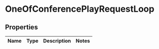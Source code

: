 # OneOfConferencePlayRequestLoop

## Properties
Name | Type | Description | Notes
------------ | ------------- | ------------- | -------------
